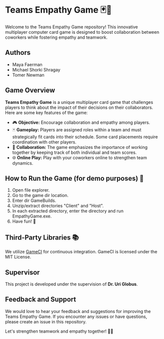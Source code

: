 # Teams Empathy Game 🃏🤝

Welcome to the Teams Empathy Game repository! This innovative multiplayer computer card game is designed to boost collaboration between coworkers while fostering empathy and teamwork.

## Authors
- Maya Faerman 
- Michael Shorki Shragay 
- Tomer Newman 

## Game Overview
**Teams Empathy Game** is a unique multiplayer card game that challenges players to think about the impact of their decisions on their collaborators. Here are some key features of the game:

- 🎮 **Objective:** Encourage collaboration and empathy among players.
- 🃏 **Gameplay:** Players are assigned roles within a team and must strategically fit cards into their schedule. Some card placements require coordination with other players.
- 🤝 **Collaboration:** The game emphasizes the importance of working together by keeping track of both individual and team scores.
- 🌐 **Online Play:** Play with your coworkers online to strengthen team dynamics.


## How to Run the Game (for demo purposes) 🚀

1. Open file explorer.
2. Go to the game dir location.
3. Enter dir GameBuilds.
4. Unzip/extract directories "Client" and "Host".
5. In each extracted directory, enter the directory and run EmpathyGame.exe.
6. Have fun! 🙂

## Third-Party Libraries 📚
We utilize [GameCI](https://github.com/game-ci/documentation) for continuous integration. GameCI is licensed under the MIT License.

## Supervisor
This project is developed under the supervision of **Dr. Uri Globus**.

## Feedback and Support
We would love to hear your feedback and suggestions for improving the Teams Empathy Game. If you encounter any issues or have questions, please create an issue in this repository.

Let's strengthen teamwork and empathy together! 🚀🤗
